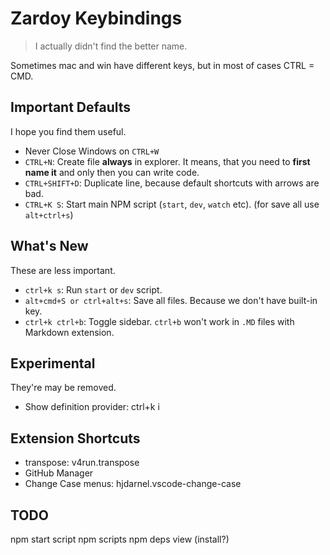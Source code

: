 # Zardoy Keybindings

> I actually didn't find the better name.

<!-- TODO store description in one place -->

Sometimes mac and win have different keys, but in most of cases CTRL = CMD.

## Important Defaults

I hope you find them useful.

- Never Close Windows on `CTRL+W`
- `CTRL+N`: Create file **always** in explorer. It means, that you need to **first name it** and only then you can write code.
- `CTRL+SHIFT+D`: Duplicate line, because default shortcuts with arrows are bad.
- `CTRL+K S`: Start main NPM script (`start`, `dev`, `watch` etc). (for save all use `alt+ctrl+s`)

## What's New

These are less important.

- `ctrl+k s`: Run `start` or `dev` script.
- `alt+cmd+S or ctrl+alt+s`: Save all files. Because we don't have built-in key.
- `ctrl+k ctrl+b`: Toggle sidebar. `ctrl+b` won't work in `.MD` files with Markdown extension.

## Experimental

They're may be removed.

- Show definition provider: ctrl+k i

## Extension Shortcuts

- transpose: v4run.transpose
- GitHub Manager
- Change Case menus: hjdarnel.vscode-change-case

## TODO

npm start script
npm scripts
npm deps view (install?)

